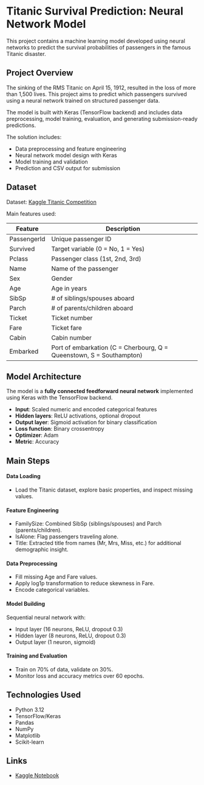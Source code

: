 # Titanic Survival Prediction: Neural Network Model
This project contains a machine learning model developed using neural networks to predict the survival probabilities of passengers in the famous Titanic disaster.

## Project Overview
The sinking of the RMS Titanic on April 15, 1912, resulted in the loss of more than 1,500 lives. This project aims to predict which passengers survived using a neural network trained on structured passenger data.

The model is built with Keras (TensorFlow backend) and includes data preprocessing, model training, evaluation, and generating submission-ready predictions.

The solution includes:
- Data preprocessing and feature engineering
- Neural network model design with Keras
- Model training and validation
- Prediction and CSV output for submission

## Dataset
Dataset: [Kaggle Titanic Competition](https://www.kaggle.com/competitions/titanic)

Main features used:

| Feature       | Description                              |
|---------------|------------------------------------------|
| PassengerId   | Unique passenger ID                      |
| Survived      | Target variable (0 = No, 1 = Yes)        |
| Pclass        | Passenger class (1st, 2nd, 3rd)          |
| Name          | Name of the passenger                    |
| Sex           | Gender                                   |
| Age           | Age in years                             |
| SibSp         | # of siblings/spouses aboard             |
| Parch         | # of parents/children aboard             |
| Ticket        | Ticket number                            |
| Fare          | Ticket fare                              |
| Cabin         | Cabin number                             |
| Embarked      | Port of embarkation (C = Cherbourg, Q = Queenstown, S = Southampton)


## Model Architecture
The model is a **fully connected feedforward neural network** implemented using Keras with the TensorFlow backend.

- **Input**: Scaled numeric and encoded categorical features
- **Hidden layers**: ReLU activations, optional dropout
- **Output layer**: Sigmoid activation for binary classification
- **Loss function**: Binary crossentropy
- **Optimizer**: Adam
- **Metric**: Accuracy

## Main Steps
#### Data Loading
- Load the Titanic dataset, explore basic properties, and inspect missing values.

#### Feature Engineering
- FamilySize: Combined SibSp (siblings/spouses) and Parch (parents/children).
- IsAlone: Flag passengers traveling alone.
- Title: Extracted title from names (Mr, Mrs, Miss, etc.) for additional demographic insight.

#### Data Preprocessing
- Fill missing Age and Fare values.
- Apply log1p transformation to reduce skewness in Fare.
- Encode categorical variables.

#### Model Building

Sequential neural network with:
- Input layer (16 neurons, ReLU, dropout 0.3)
- Hidden layer (8 neurons, ReLU, dropout 0.3)
- Output layer (1 neuron, sigmoid)

#### Training and Evaluation
- Train on 70% of data, validate on 30%.
- Monitor loss and accuracy metrics over 60 epochs.

## Technologies Used
- Python 3.12
- TensorFlow/Keras
- Pandas
- NumPy
- Matplotlib
- Scikit-learn

## Links
- [Kaggle Notebook](https://www.kaggle.com/code/bahadirbor/titanic-survival-prediction-neural-network-model)
